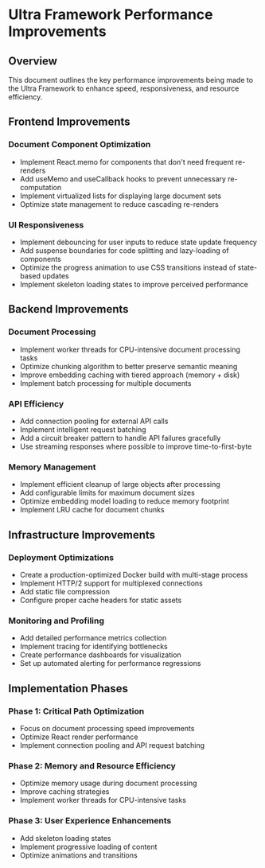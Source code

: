 # Ultra Framework Performance Improvements

## Overview
This document outlines the key performance improvements being made to the Ultra Framework to enhance speed, responsiveness, and resource efficiency.

## Frontend Improvements

### Document Component Optimization
- Implement React.memo for components that don't need frequent re-renders
- Add useMemo and useCallback hooks to prevent unnecessary re-computation
- Implement virtualized lists for displaying large document sets
- Optimize state management to reduce cascading re-renders

### UI Responsiveness
- Implement debouncing for user inputs to reduce state update frequency
- Add suspense boundaries for code splitting and lazy-loading of components
- Optimize the progress animation to use CSS transitions instead of state-based updates
- Implement skeleton loading states to improve perceived performance

## Backend Improvements

### Document Processing
- Implement worker threads for CPU-intensive document processing tasks
- Optimize chunking algorithm to better preserve semantic meaning
- Improve embedding caching with tiered approach (memory + disk)
- Implement batch processing for multiple documents

### API Efficiency
- Add connection pooling for external API calls
- Implement intelligent request batching
- Add a circuit breaker pattern to handle API failures gracefully
- Use streaming responses where possible to improve time-to-first-byte

### Memory Management
- Implement efficient cleanup of large objects after processing
- Add configurable limits for maximum document sizes
- Optimize embedding model loading to reduce memory footprint
- Implement LRU cache for document chunks

## Infrastructure Improvements

### Deployment Optimizations
- Create a production-optimized Docker build with multi-stage process
- Implement HTTP/2 support for multiplexed connections
- Add static file compression
- Configure proper cache headers for static assets

### Monitoring and Profiling
- Add detailed performance metrics collection
- Implement tracing for identifying bottlenecks
- Create performance dashboards for visualization
- Set up automated alerting for performance regressions

## Implementation Phases

### Phase 1: Critical Path Optimization
- Focus on document processing speed improvements
- Optimize React render performance
- Implement connection pooling and API request batching

### Phase 2: Memory and Resource Efficiency
- Optimize memory usage during document processing
- Improve caching strategies
- Implement worker threads for CPU-intensive tasks

### Phase 3: User Experience Enhancements
- Add skeleton loading states
- Implement progressive loading of content
- Optimize animations and transitions 